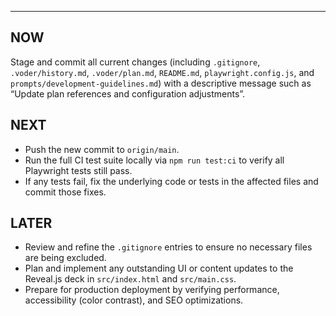 ---
## NOW

Stage and commit all current changes (including `.gitignore`, `.voder/history.md`, `.voder/plan.md`, `README.md`, `playwright.config.js`, and `prompts/development-guidelines.md`) with a descriptive message such as “Update plan references and configuration adjustments”.

## NEXT

- Push the new commit to `origin/main`.  
- Run the full CI test suite locally via `npm run test:ci` to verify all Playwright tests still pass.  
- If any tests fail, fix the underlying code or tests in the affected files and commit those fixes.

## LATER

- Review and refine the `.gitignore` entries to ensure no necessary files are being excluded.  
- Plan and implement any outstanding UI or content updates to the Reveal.js deck in `src/index.html` and `src/main.css`.  
- Prepare for production deployment by verifying performance, accessibility (color contrast), and SEO optimizations.